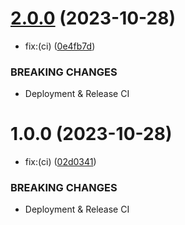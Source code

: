 # [2.0.0](https://github.com/ImCalledAshraf/hook-kit/compare/v1.0.0...v2.0.0) (2023-10-28)


* fix:(ci) ([0e4fb7d](https://github.com/ImCalledAshraf/hook-kit/commit/0e4fb7d80f07db4885f1bc695ea1b9f35f181b6b))


### BREAKING CHANGES

* Deployment & Release CI

# 1.0.0 (2023-10-28)


* fix:(ci) ([02d0341](https://github.com/ImCalledAshraf/hook-kit/commit/02d0341d1754b34cbca28e904249a4e51e0fb989))


### BREAKING CHANGES

* Deployment & Release CI
